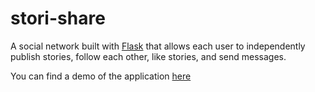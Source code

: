 # stori-share
A social network built with <a href="https://flask.palletsprojects.com/en/1.1.x/">Flask</a> that allows each user to independently publish stories, follow each other, like stories, and send messages.

You can find a demo of the application <a href="https://storishare.herokuapp.com/">here</a>
